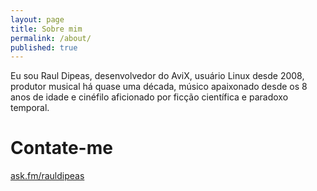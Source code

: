 ```yaml
---
layout: page
title: Sobre mim
permalink: /about/
published: true
---
```





Eu sou Raul Dipeas, desenvolvedor do AviX, usuário Linux desde 2008, produtor musical há quase uma década, músico apaixonado desde os 8 anos de idade e cinéfilo aficionado por ficção científica e paradoxo temporal.

# Contate-me
[ask.fm/rauldipeas](http://ask.fm/rauldipeas)
